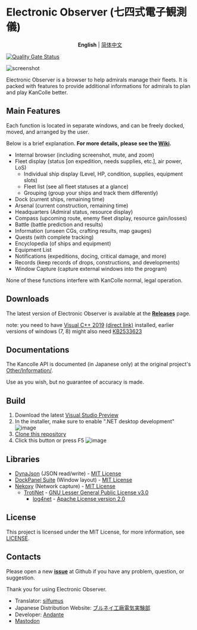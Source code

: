 # Electronic Observer (七四式電子観測儀)
<p align="center"><b>English</b> | <a href="https://github.com/ElectronicObserverEN/ElectronicObserver/blob/main/README_CN.md">简体中文</a></p>

[![Quality Gate Status](https://sonarcloud.io/api/project_badges/measure?project=ElectronicObserverEN_ElectronicObserver&metric=alert_status)](https://sonarcloud.io/summary/new_code?id=ElectronicObserverEN_ElectronicObserver)

![screenshot](https://cloud.githubusercontent.com/assets/6127734/21392624/18089a70-c7d4-11e6-8f85-55b877aef5b3.jpg)

Electronic Observer is a browser to help admirals manage their fleets. It is packed with features to provide additional informations for admirals to plan and play KanColle better.

## Main Features
Each function is located in separate windows, and can be freely docked, moved, and arranged by the user.

Below is a brief explanation. **For more details, please see the [Wiki](https://github.com/ElectronicObserverEN/ElectronicObserver/wiki).**

* Internal browser (including screenshot, mute, and zoom)
* Fleet display (status [on expedition, needs supplies, etc.], air power, LoS)
    * Individual ship display (Level, HP, condition, supplies, equipment slots)
    * Fleet list (see all fleet statuses at a glance)
    * Grouping (group your ships and track them differently)
* Dock (current ships, remaining time)
* Arsenal (current construction, remaining time)
* Headquarters (Admiral status, resource display)
* Compass (upcoming route, enemy fleet display, resource gain/losses)
* Battle (battle prediction and results)
* Information (unseen CGs, crafting results, map gauges)
* Quests (with complete tracking)
* Encyclopedia (of ships and equipment)
* Equipment List
* Notifications (expeditions, docing, critical damage, and more)
* Records (keep records of drops, constructions, and developments)
* Window Capture (capture external windows into the program)

None of these functions interfere with KanColle normal, legal operation.

## Downloads

The latest version of Electronic Observer is available at the [**Releases**](https://github.com/ElectronicObserverEN/ElectronicObserver/releases/latest) page.

note: you need to have [Visual C++ 2019](https://support.microsoft.com/en-us/topic/the-latest-supported-visual-c-downloads-2647da03-1eea-4433-9aff-95f26a218cc0) [(direct link)](https://aka.ms/vs/16/release/vc_redist.x64.exe) installed, earlier versions of windows (7, 8) might also need [KB2533623](https://support.microsoft.com/help/2533623/microsoft-security-advisory-insecure-library-loading-could-allow-remot)

## Documentations

The Kancolle API is documented (in Japanese only) at the original project's [Other/Information/](https://github.com/andanteyk/ElectronicObserver/tree/develop/ElectronicObserver/Other/Information).

Use as you wish, but no guarantee of accuracy is made.

## Build

1. Download the latest [Visual Studio Preview](https://visualstudio.microsoft.com/vs/preview/#download-preview)
2. In the installer, make sure to enable ".NET desktop development" ![image](https://github.com/ElectronicObserverEN/ElectronicObserver/assets/40002167/748d862c-4c61-4ef6-b147-961b532852c9)
3. [Clone this repository](https://learn.microsoft.com/en-us/visualstudio/version-control/git-clone-repository)
4. Click this button or press F5 ![image](https://github.com/ElectronicObserverEN/ElectronicObserver/assets/40002167/dbee165d-8ea9-4f27-9c28-d406e2a9978a)

## Libraries

* [DynaJson](https://github.com/fujieda/DynaJson) (JSON read/write) - [MIT License](https://github.com/ElectronicObserverEN/ElectronicObserver/blob/main/Licenses/DynaJson.txt)
* [DockPanel Suite](http://dockpanelsuite.com/) (Window layout) - [MIT License](https://github.com/ElectronicObserverEN/ElectronicObserver/blob/main/Licenses/DockPanelSuite.txt)
* [Nekoxy](https://github.com/veigr/Nekoxy) (Network capture) - [MIT License](https://github.com/ElectronicObserverEN/ElectronicObserver/blob/main/Licenses/Nekoxy.txt)
    * [TrotiNet](http://trotinet.sourceforge.net/) - [GNU Lesser General Public License v3.0](https://github.com/ElectronicObserverEN/ElectronicObserver/blob/main/Licenses/LGPL.txt)
        * [log4net](https://logging.apache.org/log4net/) - [Apache License version 2.0](https://github.com/ElectronicObserverEN/ElectronicObserver/blob/main/Licenses/Apache.txt)

## License
This project is licensed under the MIT License, for more information, see [LICENSE](https://github.com/ElectronicObserverEN/ElectronicObserver/blob/main/LICENSE).

## Contacts

Please open a new [**issue**](https://github.com/ElectronicObserverEN/ElectronicObserver/issues) at Github if you have any problem, question, or suggestion.

Thank you for using Electronic Observer.
* Translator: [silfumus](https://github.com/silfumus)
* Japanese Distribution Website: [ブルネイ工廠電気実験部](http://electronicobserver.blog.fc2.com/)
* Developer: [Andante](https://twitter.com/andanteyk)
* <a rel="me" href="https://fosstodon.org/@ElectronicObserver">Mastodon</a>
